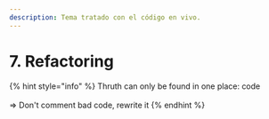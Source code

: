 ```yaml
---
description: Tema tratado con el código en vivo.
---
```


# 7. Refactoring

{% hint style="info" %}
Thruth can only be found in one place: code\
\
\=> Don't comment bad code, rewrite it
{% endhint %}
